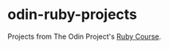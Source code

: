 # odin-ruby-projects

Projects from The Odin Project's [Ruby Course](https://www.theodinproject.com/paths/full-stack-ruby-on-rails/courses/ruby).
